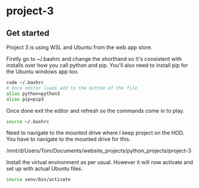 # project-3

## Get started

Project 3 is using WSL and Ubuntu from the web app store.

Firstly go to ~/.bashrc and change the shorthand so it's consistent with installs over how you call python and pip.
You'll also need to install pip for the Ubuntu windows app too.

```bash
code ~/.bashrc
# Once editor loads add to the bottom of the file
alias python=python3
alias pip=pip3
```

Once done exit the editor and refresh so the commands come in to play.
```bash
source ~/.bashrc
```

Need to navigate to the mounted drive where I keep project on the HDD. You have to navigate to the mounted drive for this.

/mnt/d/Users/Tom/Documents/website_projects/python_projects/project-3

Install the virtual environment as per usual. However it will now activate and set up with actual Ubuntu files.

```bash
source venv/bin/activate
```
